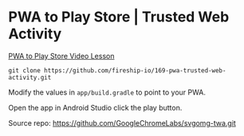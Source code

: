

# PWA to Play Store | Trusted Web Activity

[PWA to Play Store Video Lesson](https://fireship.io/lessons/pwa-to-play-store)

```
git clone https://github.com/fireship-io/169-pwa-trusted-web-activity.git
```

Modify the values in `app/build.gradle` to point to your PWA. 

Open the app in Android Studio click the play button. 

Source repo: https://github.com/GoogleChromeLabs/svgomg-twa.git

